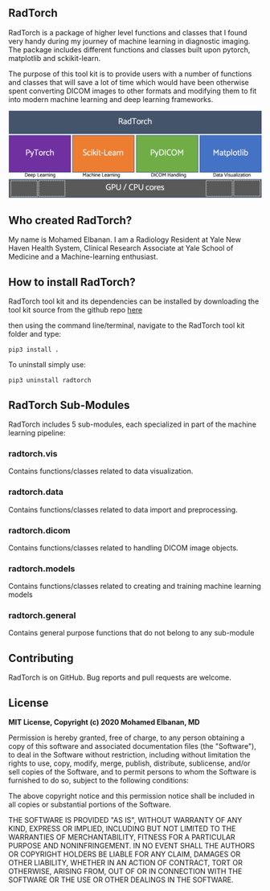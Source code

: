 
## RadTorch

RadTorch is a package of higher level functions and classes that I found very handy during my journey of machine learning in diagnostic imaging. The package includes different functions and classes built upon pytorch, matplotlib and sckikit-learn.


The purpose of this tool kit is to provide users with a number of functions and classes that will save a lot of time which would have been otherwise spent converting DICOM images to other formats and modifying them to fit into modern machine learning and deep learning frameworks.

![](radtorch_stack.png)


## Who created RadTorch?
My name is Mohamed Elbanan. I am a Radiology Resident at Yale New Haven Health System, Clinical Research Associate at Yale School of Medicine and a Machine-learning enthusiast.

## How to install RadTorch?

RadTorch tool kit and its dependencies can be installed by downloading the tool kit source from the github repo [here](https://github.com/radtorch/radtorch)

then using the command line/terminal, navigate to the RadTorch tool kit folder and type:

```
pip3 install .
```

To uninstall simply use:

```
pip3 uninstall radtorch
```

## RadTorch Sub-Modules
RadTorch includes 5 sub-modules, each specialized in part of the machine learning pipeline:

### **radtorch.vis**
Contains functions/classes related to data visualization.

### **radtorch.data**
Contains functions/classes related to data import and preprocessing.

### **radtorch.dicom**
Contains functions/classes related to handling DICOM image objects.

### **radtorch.models**
Contains functions/classes related to creating and training machine learning models

### **radtorch.general**
Contains general purpose functions that do not belong to any sub-module


## Contributing
RadTorch is on GitHub. Bug reports and pull requests are welcome.


## License
**MIT License, Copyright (c) 2020 Mohamed Elbanan, MD**


Permission is hereby granted, free of charge, to any person obtaining a copy
of this software and associated documentation files (the "Software"), to deal
in the Software without restriction, including without limitation the rights
to use, copy, modify, merge, publish, distribute, sublicense, and/or sell
copies of the Software, and to permit persons to whom the Software is
furnished to do so, subject to the following conditions:

The above copyright notice and this permission notice shall be included in all
copies or substantial portions of the Software.

THE SOFTWARE IS PROVIDED "AS IS", WITHOUT WARRANTY OF ANY KIND, EXPRESS OR
IMPLIED, INCLUDING BUT NOT LIMITED TO THE WARRANTIES OF MERCHANTABILITY,
FITNESS FOR A PARTICULAR PURPOSE AND NONINFRINGEMENT. IN NO EVENT SHALL THE
AUTHORS OR COPYRIGHT HOLDERS BE LIABLE FOR ANY CLAIM, DAMAGES OR OTHER
LIABILITY, WHETHER IN AN ACTION OF CONTRACT, TORT OR OTHERWISE, ARISING FROM,
OUT OF OR IN CONNECTION WITH THE SOFTWARE OR THE USE OR OTHER DEALINGS IN THE
SOFTWARE.
